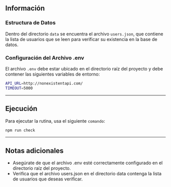 
## Información

### Estructura de Datos
Dentro del directorio `data` se encuentra el archivo `users.json`, que contiene la lista de usuarios que se leen para verificar su existencia en la base de datos.

### Configuración del Archivo .env
El archivo `.env` debe estar ubicado en el directorio raíz del proyecto y debe contener las siguientes variables de entorno:

```sh
API_URL=http://nonexistentapi.com/
TIMEOUT=5000
```

---

## Ejecución
Para ejecutar la rutina, usa el siguiente `comando`:
```bash
npm run check
```


---

## Notas adicionales
- Asegúrate de que el archivo .env esté correctamente configurado en el directorio raíz del proyecto.
- Verifica que el archivo users.json en el directorio data contenga la lista de usuarios que deseas verificar.